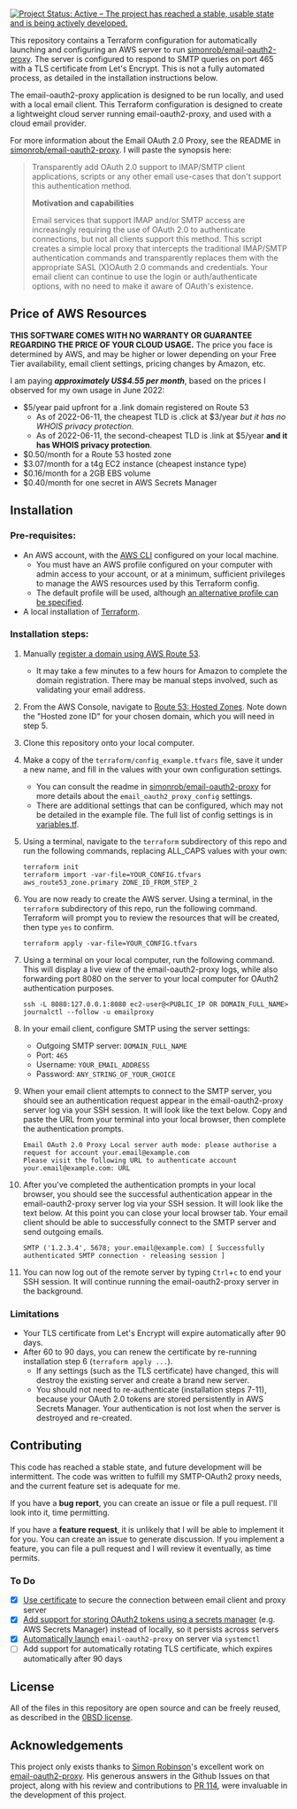 [![Project Status: Active – The project has reached a stable, usable state and is being actively developed.](https://www.repostatus.org/badges/latest/active.svg)](https://www.repostatus.org/#active)

This repository contains a Terraform configuration for automatically launching and configuring an AWS server to run [simonrob/email-oauth2-proxy](https://github.com/simonrob/email-oauth2-proxy). The server is configured to respond to SMTP queries on port 465 with a TLS certificate from Let's Encrypt. This is not a fully automated process, as detailed in the installation instructions below.

The email-oauth2-proxy application is designed to be run locally, and used with a local email client. This Terraform configuration is designed to create a lightweight cloud server running email-oauth2-proxy, and used with a cloud email provider.

For more information about the Email OAuth 2.0 Proxy, see the README in [simonrob/email-oauth2-proxy](https://github.com/simonrob/email-oauth2-proxy#readme). I will paste the synopsis here:

> Transparently add OAuth 2.0 support to IMAP/SMTP client applications, scripts or any other email use-cases that don't support this authentication method.
> 
> **Motivation and capabilities**
> 
> Email services that support IMAP and/or SMTP access are increasingly requiring the use of OAuth 2.0 to authenticate connections, but not all clients support this method. This script creates a simple local proxy that intercepts the traditional IMAP/SMTP authentication commands and transparently replaces them with the appropriate SASL (X)OAuth 2.0 commands and credentials. Your email client can continue to use the login or auth/authenticate options, with no need to make it aware of OAuth's existence.

## Price of AWS Resources

**THIS SOFTWARE COMES WITH NO WARRANTY OR GUARANTEE REGARDING THE PRICE OF YOUR CLOUD USAGE.** The price you face is determined by AWS, and may be higher or lower depending on your Free Tier availability, email client settings, pricing changes by Amazon, etc.

I am paying ***approximately US$4.55 per month***, based on the prices I observed for my own usage in June 2022:
* $5/year paid upfront for a .link domain registered on Route 53
    * As of 2022-06-11, the cheapest TLD is .click at $3/year *but it has no WHOIS privacy protection*.
    * As of 2022-06-11, the second-cheapest TLD is .link at $5/year **and it has WHOIS privacy protection**.
* $0.50/month for a Route 53 hosted zone
* $3.07/month for a t4g EC2 instance (cheapest instance type)
* $0.16/month for a 2GB EBS volume
* $0.40/month for one secret in AWS Secrets Manager

## Installation

### Pre-requisites:

* An AWS account, with the [AWS CLI](https://aws.amazon.com/cli/) configured on your local machine.
    * You must have an AWS profile configured on your computer with admin access to your account, or at a minimum, sufficient privileges to manage the AWS resources used by this Terraform config.
    * The default profile will be used, although [an alternative profile can be specified](https://github.com/michaelstepner/email-oauth2-proxy-aws/blob/6c31fef7bbc091b1f756ce969fb60bb951786e29/terraform/variables.tf#L5).
* A local installation of [Terraform](https://www.terraform.io/downloads).

### Installation steps:

1. Manually [register a domain using AWS Route 53](https://us-east-1.console.aws.amazon.com/route53/home#DomainRegistration).
    * It may take a few minutes to a few hours for Amazon to complete the domain registration. There may be manual steps involved, such as validating your email address.

2. From the AWS Console, navigate to [Route 53: Hosted Zones](https://us-east-1.console.aws.amazon.com/route53/v2/hostedzones#). Note down the "Hosted zone ID" for your chosen domain, which you will need in step 5.

3. Clone this repository onto your local computer.

4. Make a copy of the `terraform/config_example.tfvars` file, save it under a new name, and fill in the values with your own configuration settings.
    * You can consult the readme in [simonrob/email-oauth2-proxy](https://github.com/simonrob/email-oauth2-proxy#readme) for more details about the `email_oauth2_proxy_config` settings.
    * There are additional settings that can be configured, which may not be detailed in the example file. The full list of config settings is in [variables.tf](https://github.com/michaelstepner/email-oauth2-proxy-aws/blob/main/terraform/variables.tf).
    
5. Using a terminal, navigate to the `terraform` subdirectory of this repo and run the following commands, replacing ALL_CAPS values with your own:
    ```
    terraform init
    terraform import -var-file=YOUR_CONFIG.tfvars aws_route53_zone.primary ZONE_ID_FROM_STEP_2
    ```

6. You are now ready to create the AWS server. Using a terminal, in the `terraform` subdirectory of this repo, run the following command. Terraform will prompt you to review the resources that will be created, then type `yes` to confirm.
    ```
    terraform apply -var-file=YOUR_CONFIG.tfvars
    ```

7. Using a terminal on your local computer, run the following command. This will display a live view of the email-oauth2-proxy logs, while also forwarding port 8080 on the server to your local computer for OAuth2 authentication purposes.
    ```
    ssh -L 8080:127.0.0.1:8080 ec2-user@<PUBLIC_IP OR DOMAIN_FULL_NAME> journalctl --follow -u emailproxy
    ```

8. In your email client, configure SMTP using the server settings:
    * Outgoing SMTP server: `DOMAIN_FULL_NAME`
    * Port: `465`
    * Username: `YOUR_EMAIL_ADDRESS`
    * Password: `ANY_STRING_OF_YOUR_CHOICE`

9. When your email client attempts to connect to the SMTP server, you should see an authentication request appear in the email-oauth2-proxy server log via your SSH session. It will look like the text below. Copy and paste the URL from your terminal into your local browser, then complete the authentication prompts.
    ```
    Email OAuth 2.0 Proxy Local server auth mode: please authorise a request for account your.email@example.com
    Please visit the following URL to authenticate account your.email@example.com: URL
    ```

10. After you've completed the authentication prompts in your local browser, you should see the successful authentication appear in the email-oauth2-proxy server log via your SSH session. It will look like the text below. At this point you can close your local browser tab. Your email client should be able to successfully connect to the SMTP server and send outgoing emails.
    ```
    SMTP ('1.2.3.4', 5678; your.email@example.com) [ Successfully authenticated SMTP connection - releasing session ]
    ```

11. You can now log out of the remote server by typing `Ctrl`+`c` to end your SSH session. It will continue running the email-oauth2-proxy server in the background.

### Limitations

* Your TLS certificate from Let's Encrypt will expire automatically after 90 days.
* After 60 to 90 days, you can renew the certificate by re-running installation step 6 (`terraform apply ...`).
    * If any settings (such as the TLS certificate) have changed, this will destroy the existing server and create a brand new server.
    * You should not need to re-authenticate (installation steps 7-11), because your OAuth 2.0 tokens are stored persistently in AWS Secrets Manager. Your authentication is not lost when the server is destroyed and re-created.

## Contributing

This code has reached a stable state, and future development will be intermittent. The code was written to fulfill my SMTP-OAuth2 proxy needs, and the current feature set is adequate for me.

If you have a **bug report**, you can create an issue or file a pull request. I'll look into it, time permitting.

If you have a **feature request**, it is unlikely that I will be able to implement it for you. You can create an issue to generate discussion. If you implement a feature, you can file a pull request and I will review it eventually, as time permits.

### To Do

- [x] [Use certificate](https://github.com/simonrob/email-oauth2-proxy/blob/b26c7b4d25f431e2a1ea12a30667cb9746401211/emailproxy.config#L28) to secure the connection between email client and proxy server
- [x] [Add support for storing OAuth2 tokens using a secrets manager](https://github.com/simonrob/email-oauth2-proxy/pull/114) (e.g. AWS Secrets Manager) instead of locally, so it persists across servers
- [x] [Automatically launch](https://github.com/simonrob/email-oauth2-proxy/issues/2#issuecomment-839713677) `email-oauth2-proxy` on server via `systemctl`
- [ ] Add support for automatically rotating TLS certificate, which expires automatically after 90 days

## License

All of the files in this repository are open source and can be freely reused, as described in the [0BSD license](https://choosealicense.com/licenses/0bsd/).

## Acknowledgements

This project only exists thanks to [Simon Robinson](https://github.com/simonrob)'s excellent work on [email-oauth2-proxy](https://github.com/simonrob/email-oauth2-proxy). His generous answers in the Github Issues on that project, along with his review and contributions to [PR 114](https://github.com/simonrob/email-oauth2-proxy/pull/114), were invaluable in the development of this project.
